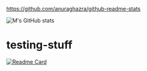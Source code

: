 https://github.com/anuraghazra/github-readme-stats

![M's GitHub stats](https://github-readme-stats.vercel.app/api?username=mpoirierpax8&show_icons=true&theme=dark&count_private=true)

# testing-stuff


[![Readme Card](https://github-readme-stats.vercel.app/api/pin/?username=mpoirierpax8&repo=testing-stuff)](https://github.com/mpoirierpax8/testing-stuff)

